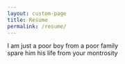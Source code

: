 ```yaml
---
layout: custom-page
title: Resume
permalink: /resume/
---
```


I am just a poor boy from a poor family  
spare him his life from your montrosity
